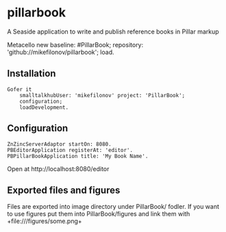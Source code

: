 # pillarbook
A Seaside application to write and publish reference books in Pillar markup

Metacello new baseline: #PillarBook; repository: 'github://mikefilonov/pillarbook'; load.

## Installation

```smalltalk
Gofer it
    smalltalkhubUser: 'mikefilonov' project: 'PillarBook';
    configuration;
    loadDevelopment.
```

## Configuration

```smalltalk
ZnZincServerAdaptor startOn: 8080.
PBEditorApplication registerAt: 'editor'.
PBPillarBookApplication title: 'My Book Name'.
```

Open at http://localhost:8080/editor

## Exported files and figures

Files are exported into image directory under PillarBook/ fodler. If you want to use figures put them into PillarBook/figures and link them with +file:///figures/some.png+
